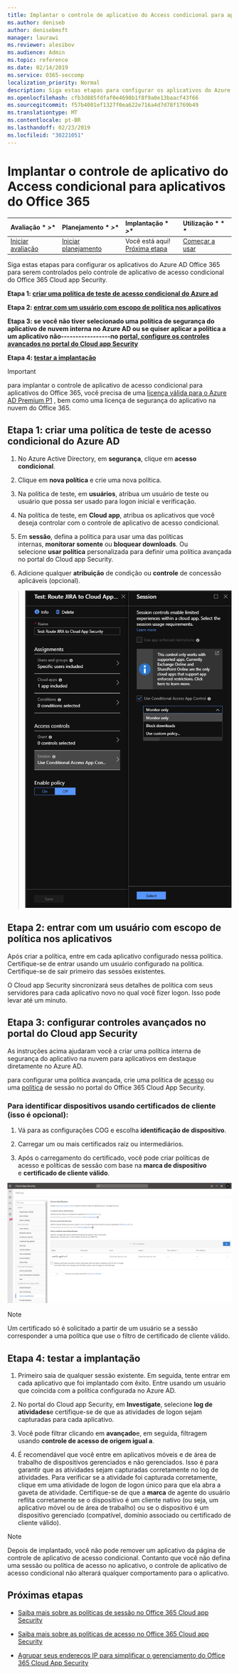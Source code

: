 ```yaml
---
title: Implantar o controle de aplicativo do Access condicional para aplicativos do Office 365
ms.author: deniseb
author: denisebmsft
manager: laurawi
ms.reviewer: alesibov
ms.audience: Admin
ms.topic: reference
ms.date: 02/14/2019
ms.service: O365-seccomp
localization_priority: Normal
description: Siga estas etapas para configurar os aplicativos do Azure AD Office 365 para serem controlados pelo controle de aplicativo de acesso condicional do Office 365 Cloud app Security.
ms.openlocfilehash: cfb3d885fdfaf0e4698b1f8f9a0e13baacf43f66
ms.sourcegitcommit: f57b4001ef1327f0ea622e716a4d7d78f1769b49
ms.translationtype: MT
ms.contentlocale: pt-BR
ms.lasthandoff: 02/23/2019
ms.locfileid: "30221051"
---
```

# <a name="deploy-conditional-access-app-control-for-office-365-apps"></a>Implantar o controle de aplicativo do Access condicional para aplicativos do Office 365

|Avaliação * *\>**|Planejamento * *\>**|Implantação * *\>**|Utilização * * *|
|:-----|:-----|:-----|:-----|
|[Iniciar avaliação](office-365-cas-overview.md) <br/> |[Iniciar planejamento](get-ready-for-office-365-cas.md) <br/> |Você está aqui!  <br/> [Próxima etapa](ocas-session-policies.md) <br/> |[Começar a usar](utilization-activities-for-ocas.md) <br/> |

Siga estas etapas para configurar os aplicativos do Azure AD Office 365 para serem controlados pelo controle de aplicativo de acesso condicional do Office 365 Cloud app Security.

**Etapa 1: [criar uma política de teste de acesso condicional do Azure ad](#step-1-create-an-azure-ad-conditional-access-test-policy)**

**Etapa 2: [entrar com um usuário com escopo de política nos aplicativos](#step-2-sign-in-with-a-user-scoped-to-the-policy-in-the-apps)**

**Etapa 3: se você não tiver selecionado uma política de segurança do aplicativo de nuvem interna no Azure AD ou se quiser aplicar a política a um aplicativo não-----------------no [portal, configure os controles avançados no portal do Cloud app Security](#step-3-configure-advanced-controls-in-the-cloud-app-security-portal)**

**Etapa 4: [testar a implantação](#step-4-test-the-deployment)**

> [!IMPORTANT]
> para implantar o controle de aplicativo de acesso condicional para aplicativos do Office 365, você precisa de uma [licença válida para o Azure AD Premium P1](https://docs.microsoft.com/azure/active-directory/license-users-groups) , bem como uma licença de segurança do aplicativo na nuvem do Office 365.

## <a name="step-1-create-an-azure-ad-conditional-access-test-policy"></a>Etapa 1: criar uma política de teste de acesso condicional do Azure AD 

1. No Azure Active Directory, em **segurança**, clique em **acesso condicional**.

2. Clique em **nova política** e crie uma nova política.

3. Na política de teste, em **usuários**, atribua um usuário de teste ou usuário que possa ser usado para logon inicial e verificação.

4. Na política de teste, em **Cloud app**, atribua os aplicativos que você deseja controlar com o controle de aplicativo de acesso condicional.

5. Em **sessão**, defina a política para usar uma das políticas internas, **monitorar somente** ou **bloquear downloads**. Ou selecione **usar política** personalizada para definir uma política avançada no portal do Cloud app Security.

6. Adicione qualquer **atribuição** de condição ou **controle** de concessão aplicáveis (opcional).

> ![Acesso condicional do Azure AD](media/image1.png)

## <a name="step-2-sign-in-with-a-user-scoped-to-the-policy-in-the-apps"></a>Etapa 2: entrar com um usuário com escopo de política nos aplicativos 

Após criar a política, entre em cada aplicativo configurado nessa política. Certifique-se de entrar usando um usuário configurado na política. Certifique-se de sair primeiro das sessões existentes.

O Cloud app Security sincronizará seus detalhes de política com seus servidores para cada aplicativo novo no qual você fizer logon. Isso pode levar até um minuto.

## <a name="step-3-configure-advanced-controls-in-the-cloud-app-security-portal"></a>Etapa 3: configurar controles avançados no portal do Cloud app Security 

As instruções acima ajudaram você a criar uma política interna de segurança do aplicativo na nuvem para aplicativos em destaque diretamente no Azure AD.

para configurar uma política avançada, crie uma política de [acesso](ocas-access-policies.md) ou uma [política](ocas-session-policies.md) de sessão no portal do Office 365 Cloud App Security.

### <a name="to-identify-devices-using-client-certificates-this-is-optional"></a>Para identificar dispositivos usando certificados de cliente (isso é opcional):

1. Vá para as configurações COG e escolha **identificação de dispositivo**.

2. Carregar um ou mais certificados raiz ou intermediários.

3. Após o carregamento do certificado, você pode criar políticas de acesso e políticas de sessão com base na **marca de dispositivo** e **certificado de cliente válido**.

![ID do dispositivo de controle de aplicativo de acesso condicional](media/image2.png)

> [!NOTE]
> Um certificado só é solicitado a partir de um usuário se a sessão corresponder a uma política que use o filtro de certificado de cliente válido.
> 
## <a name="step-4-test-the-deployment"></a>Etapa 4: testar a implantação 

1. Primeiro saia de qualquer sessão existente. Em seguida, tente entrar em cada aplicativo que foi implantado com êxito. Entre usando um usuário que coincida com a política configurada no Azure AD.

2. No portal do Cloud app Security, em **Investigate**, selecione **log de atividades**e certifique-se de que as atividades de logon sejam capturadas para cada aplicativo.

3. Você pode filtrar clicando em **avançado**e, em seguida, filtragem usando **controle de acesso de origem igual a**.

4. É recomendável que você entre em aplicativos móveis e de área de trabalho de dispositivos gerenciados e não gerenciados. Isso é para garantir que as atividades sejam capturadas corretamente no log de atividades. Para verificar se a atividade foi capturada corretamente, clique em uma atividade de logon de logon único para que ela abra a gaveta de atividade. Certifique-se de que a **marca** de agente do usuário reflita corretamente se o dispositivo é um cliente nativo (ou seja, um aplicativo móvel ou de área de trabalho) ou se o dispositivo é um dispositivo gerenciado (compatível, domínio associado ou certificado de cliente válido).

> [!NOTE]
> Depois de implantado, você não pode remover um aplicativo da página de controle de aplicativo de acesso condicional. Contanto que você não defina uma sessão ou política de acesso no aplicativo, o controle de aplicativo de acesso condicional não alterará qualquer comportamento para o aplicativo.

## <a name="next-steps"></a>Próximas etapas

- [Saiba mais sobre as políticas de sessão no Office 365 Cloud app Security](ocas-session-policies.md)

- [Saiba mais sobre as políticas de acesso no Office 365 Cloud app Security](ocas-access-policies.md) 

- [Agrupar seus endereços IP para simplificar o gerenciamento do Office 365 Cloud App Security](group-your-ip-addresses-in-ocas.md)